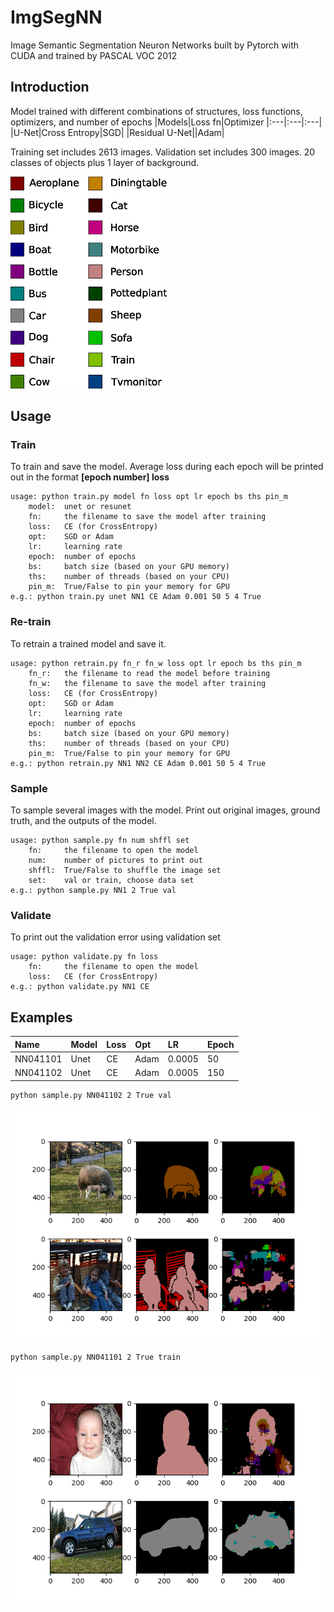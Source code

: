 # ImgSegNN
Image Semantic Segmentation Neuron Networks built by Pytorch with CUDA and trained by PASCAL VOC 2012

## Introduction
Model trained with different combinations of structures, loss functions, optimizers, and number of epochs
|Models|Loss fn|Optimizer
|:---|:---|:---|
|U-Net|Cross Entropy|SGD|
|Residual U-Net||Adam|

Training set includes 2613 images. Validation set includes 300 images. 20 classes of objects plus 1 layer of background.

![color-map.png](https://github.com/wuyuanpei/ImgSegNN/raw/master/readme-imgs/color-map.png)

## Usage
### Train
To train and save the model. Average loss during each epoch will be printed out in the format **[epoch number] loss**
```
usage: python train.py model fn loss opt lr epoch bs ths pin_m
    model:  unet or resunet
    fn:     the filename to save the model after training
    loss:   CE (for CrossEntropy)
    opt:    SGD or Adam
    lr:     learning rate
    epoch:  number of epochs
    bs:     batch size (based on your GPU memory)
    ths:    number of threads (based on your CPU)
    pin_m:  True/False to pin your memory for GPU
e.g.: python train.py unet NN1 CE Adam 0.001 50 5 4 True
```

### Re-train
To retrain a trained model and save it.
```
usage: python retrain.py fn_r fn_w loss opt lr epoch bs ths pin_m
    fn_r:   the filename to read the model before training
    fn_w:   the filename to save the model after training
    loss:   CE (for CrossEntropy)
    opt:    SGD or Adam
    lr:     learning rate
    epoch:  number of epochs
    bs:     batch size (based on your GPU memory)
    ths:    number of threads (based on your CPU)
    pin_m:  True/False to pin your memory for GPU
e.g.: python retrain.py NN1 NN2 CE Adam 0.001 50 5 4 True
```

### Sample
To sample several images with the model. Print out original images, ground truth, and the outputs of the model.
```
usage: python sample.py fn num shffl set
    fn:     the filename to open the model
    num:    number of pictures to print out
    shffl:  True/False to shuffle the image set
    set:    val or train, choose data set
e.g.: python sample.py NN1 2 True val
```

### Validate
To print out the validation error using validation set
```
usage: python validate.py fn loss
    fn:     the filename to open the model
    loss:   CE (for CrossEntropy)
e.g.: python validate.py NN1 CE
```

## Examples
|Name|Model|Loss|Opt|LR|Epoch|
|:---|:---|:---|:---|:---|:---|
|NN041101|Unet|CE|Adam|0.0005|50|
|NN041102|Unet|CE|Adam|0.0005|150|

```
python sample.py NN041102 2 True val
```
![NN041102Val.png](https://github.com/wuyuanpei/ImgSegNN/raw/master/readme-imgs/NN041102Val.png)

```
python sample.py NN041101 2 True train
```
![NN041101Train.png](https://github.com/wuyuanpei/ImgSegNN/raw/master/readme-imgs/NN041101Train.png)
